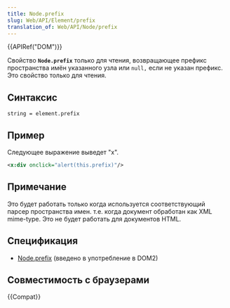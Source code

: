 ```yaml
---
title: Node.prefix
slug: Web/API/Element/prefix
translation_of: Web/API/Node/prefix
---
```


{{APIRef("DOM")}}

Свойство **`Node.prefix`** только для чтения, возвращающее префикс пространства имён указанного узла или `null,` если не указан префикс. Это свойство только для чтения.

## Синтаксис

```
string = element.prefix
```

## Пример

Следующее выражение выведет "x".

```xml
<x:div onclick="alert(this.prefix)"/>
```

## Примечание

Это будет работать только когда используется соответствующий парсер пространства имен. т.е. когда документ обработан как XML mime-type. Это не будет работать для документов HTML.

## Спецификация

- [Node.prefix](http://www.w3.org/TR/2000/REC-DOM-Level-2-Core-20001113/core.html#ID-NodeNSPrefix) (введено в употребление в DOM2)

## Совместимость с браузерами

{{Compat}}
